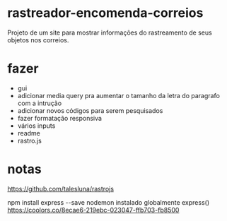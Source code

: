 # rastreador-encomenda-correios
Projeto de um site para mostrar informações do rastreamento de seus objetos nos correios.


# fazer
- gui
- adicionar media query pra aumentar o tamanho da letra do paragrafo com a intrução
- adicionar novos códigos para serem pesquisados
- fazer formatação responsiva
- vários inputs 
- readme
- rastro.js


# notas
https://github.com/talesluna/rastrojs

npm install express --save
nodemon instalado globalmente
express()
https://coolors.co/8ecae6-219ebc-023047-ffb703-fb8500